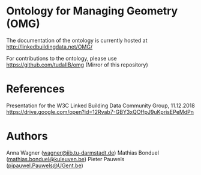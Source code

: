 Ontology for Managing Geometry (OMG)
===================
The documentation of the ontology is currently hosted at http://linkedbuildingdata.net/OMG/

For contributions to the ontology, please use https://github.com/tudaIIB/omg (Mirror of this repository)

References
===================
Presentation for the W3C Linked Building Data Community Group, 11.12.2018 https://drive.google.com/open?id=12Rvab7-GBY3xQOffpJ9uKprisEPeMdPn

Authors
===================
Anna Wagner (wagner@iib.tu-darmstadt.de)
Mathias Bonduel (mathias.bonduel@kuleuven.be)
Pieter Pauwels (pipauwel.Pauwels@UGent.be)